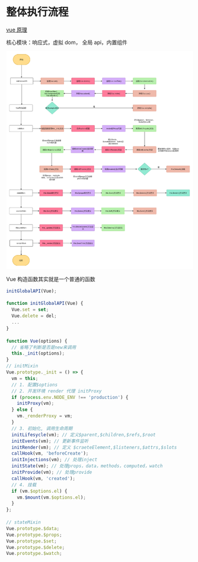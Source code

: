 # 整体执行流程

[vue 原理](https://wangtunan.github.io/blog/vueAnalysis/introduction/)

核心模块：响应式，虚拟 dom， 全局 api，内置组件

![vue process](/images/vue-process.png)

Vue 构造函数其实就是一个普通的函数

```js
initGlobalAPI(Vue);

function initGlobalAPI(Vue) {
  Vue.set = set;
  Vue.delete = del;
  ...
}

function Vue(options) {
  // 省略了判断是否是new来调用
  this._init(options);
}
// initMixin
Vue.prototype._init = () => {
  vm = this;
  // 1. 配置$options
  // 2. 开发环境 render 代理 initProxy
  if (process.env.NODE_ENV !== 'production') {
    initProxy(vm);
  } else {
    vm._renderProxy = vm;
  }
  // 3. 初始化, 调用生命周期
  initLifesycle(vm); // 定义$parent,$children,$refs,$root
  initEvents(vm); // 更新事件监听
  initRender(vm); // 定义 $craeteElement,$listeners,$attrs,$slots
  callHook(vm, 'beforeCreate');
  initInjections(vm); // 处理inject
  initState(vm); // 处理props，data，methods，computed，watch
  initProvide(vm); // 处理provide
  callHook(vm, 'created');
  // 4. 挂载
  if (vm.$options.el) {
    vm.$mount(vm.$options.el);
  }
};

// stateMixin
Vue.prototype.$data;
Vue.prototype.$props;
Vue.prototype.$set;
Vue.prototype.$delete;
Vue.prototype.$watch;

```
